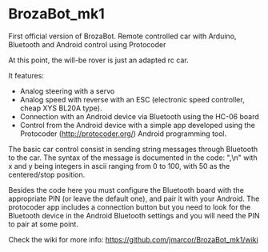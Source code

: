 # BrozaBot_mk1
First official version of BrozaBot. Remote controlled car with Arduino, Bluetooth and Android control using Protocoder

At this point, the will-be rover is just an adapted rc car.

It features:
  - Analog steering with a servo
  - Analog speed with reverse with an ESC (electronic speed controller, cheap XYS BL20A type).
  - Connection with an Android device via Bluetooth using the HC-06 board
  - Control from the Android device with a simple app developed using the Protocoder (http://protocoder.org/) Android programming tool.

The basic car control consist in sending string messages through Bluetooth to the car. The syntax of the message is documented in the code: "<x>,<y>\n" with x and y being integers in ascii ranging from 0 to 100, with 50 as the centered/stop position.

Besides the code here you must configure the Bluetooth board with the appropriate PIN (or leave the default one), and pair it with your Android. The protocoder app includes a connection button but you need to look for the Bluetooth device in the Android Bluetooth settings and you will need the PIN to pair at some point.

Check the wiki for more info: https://github.com/jmarcor/BrozaBot_mk1/wiki

